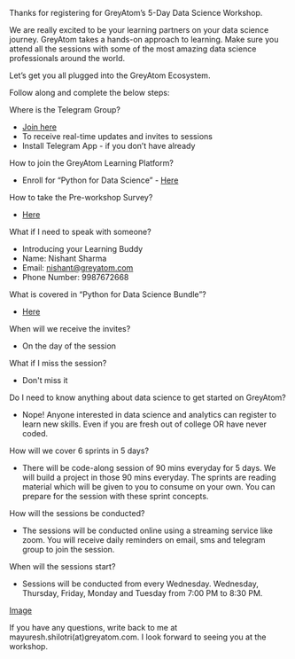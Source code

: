 Thanks for registering for GreyAtom’s 5-Day Data Science Workshop.

We are really excited to be your learning partners on your data science journey. GreyAtom takes a hands-on approach to learning. Make sure you attend all the sessions with some of the most amazing data science professionals around the world. 

Let’s get you all plugged into the GreyAtom Ecosystem.

Follow along and complete the below steps:

Where is the Telegram Group? 
- [Join here](https://t.me/joinchat/KgseahxW6EytDNJrVqkD4w)
- To receive real-time updates and invites to sessions
- Install Telegram App - if you don’t have already

How to join the GreyAtom Learning Platform?
- Enroll for “Python for Data Science” - [Here](https://id.greyatom.com/signup)

How to take the Pre-workshop Survey?
- [Here](https://bit.ly/2LKSszF)

What if I need to speak with someone?
- Introducing your Learning Buddy
- Name: Nishant Sharma
- Email: nishant@greyatom.com 
- Phone Number: 9987672668

What is covered in “Python for Data Science Bundle”?
- [Here](https://bit.ly/2AGiHom)

When will we receive the invites?
- On the day of the session

What if I miss the session?
- Don't miss it 

Do I need to know anything about data science to get started on GreyAtom?
- Nope! Anyone interested in data science and analytics can register to learn new skills. Even if you are fresh out of college OR have never coded.

How will we cover 6 sprints in 5 days?
- There will be code-along session of 90 mins everyday for 5 days. We will build a project in those 90 mins everyday. The sprints are reading material which will be given to you to consume on your own. You can prepare for the session with these sprint concepts.

How will the sessions be conducted?
- The sessions will be conducted online using a streaming service like zoom. You will receive daily reminders on email, sms and telegram group to join the session.

When will the sessions start?
- Sessions will be conducted from every Wednesday. Wednesday, Thursday, Friday, Monday and Tuesday from 7:00 PM to 8:30 PM.

[Image](http://workshop.greyatom.com/wp-content/uploads/2020/05/WhatsApp-Image-2020-05-22-at-4.48.17-PM-800x133.jpeg)


If you have any questions, write back to me at mayuresh.shilotri(at)greyatom.com. I look forward to seeing you at the workshop. 
